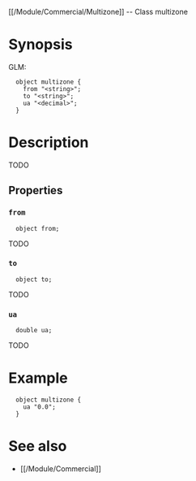 [[/Module/Commercial/Multizone]] -- Class multizone

# Synopsis

GLM:

~~~
  object multizone {
    from "<string>";
    to "<string>";
    ua "<decimal>";
  }
~~~

# Description

TODO

## Properties

### `from`

~~~
  object from;
~~~

TODO

### `to`

~~~
  object to;
~~~

TODO

### `ua`

~~~
  double ua;
~~~

TODO

# Example

~~~
  object multizone {
    ua "0.0";
  }
~~~

# See also

* [[/Module/Commercial]]

